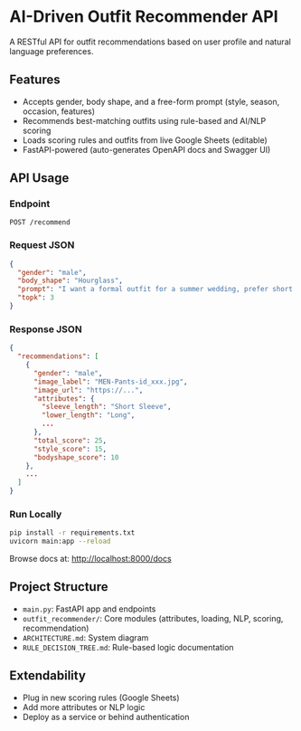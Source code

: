 # AI-Driven Outfit Recommender API

A RESTful API for outfit recommendations based on user profile and natural language preferences.

## Features

- Accepts gender, body shape, and a free-form prompt (style, season, occasion, features)
- Recommends best-matching outfits using rule-based and AI/NLP scoring
- Loads scoring rules and outfits from live Google Sheets (editable)
- FastAPI-powered (auto-generates OpenAPI docs and Swagger UI)

## API Usage

### Endpoint

```
POST /recommend
```

### Request JSON

```json
{
  "gender": "male",
  "body_shape": "Hourglass",
  "prompt": "I want a formal outfit for a summer wedding, prefer short sleeves and cotton",
  "topk": 3
}
```

### Response JSON

```json
{
  "recommendations": [
    {
      "gender": "male",
      "image_label": "MEN-Pants-id_xxx.jpg",
      "image_url": "https://...",
      "attributes": {
        "sleeve_length": "Short Sleeve",
        "lower_length": "Long",
        ...
      },
      "total_score": 25,
      "style_score": 15,
      "bodyshape_score": 10
    },
    ...
  ]
}
```

### Run Locally

```bash
pip install -r requirements.txt
uvicorn main:app --reload
```

Browse docs at: [http://localhost:8000/docs](http://localhost:8000/docs)

## Project Structure

- `main.py`: FastAPI app and endpoints
- `outfit_recommender/`: Core modules (attributes, loading, NLP, scoring, recommendation)
- `ARCHITECTURE.md`: System diagram
- `RULE_DECISION_TREE.md`: Rule-based logic documentation

## Extendability

- Plug in new scoring rules (Google Sheets)
- Add more attributes or NLP logic
- Deploy as a service or behind authentication